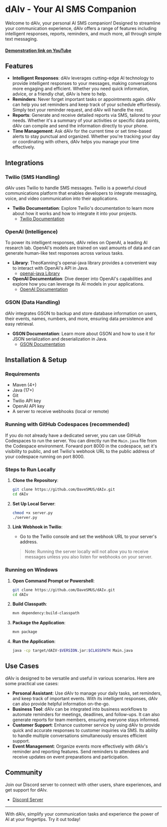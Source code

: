 # dAIv - Your AI SMS Companion

Welcome to dAIv, your personal AI SMS companion! Designed to streamline your communication experience, dAIv offers a range of features including intelligent responses, reports, reminders, and much more, all through simple text messaging.

#### [Demonstration link on YouTube](https://youtu.be/ws8h3RK7JFg)

## Features

- **Intelligent Responses**: dAIv leverages cutting-edge AI technology to provide intelligent responses to your messages, making conversations more engaging and efficient. Whether you need quick information, advice, or a friendly chat, dAIv is here to help.
- **Reminders**: Never forget important tasks or appointments again. dAIv can help you set reminders and keep track of your schedule effortlessly. Simply text your reminder request, and dAIv will handle the rest.
- **Reports**: Generate and receive detailed reports via SMS, tailored to your needs. Whether it's a summary of your activities or specific data points, dAIv can compile and send the information directly to your phone.
- **Time Management**: Ask dAIv for the current time or set time-based alerts to stay punctual and organized. Whether you're tracking your day or coordinating with others, dAIv helps you manage your time effectively.

## Integrations

### Twilio (SMS Handling)
dAIv uses Twilio to handle SMS messages. Twilio is a powerful cloud communications platform that enables developers to integrate messaging, voice, and video communication into their applications.

- **Twilio Documentation**: Explore Twilio's documentation to learn more about how it works and how to integrate it into your projects.
    - [Twilio Documentation](https://www.twilio.com/docs/libraries/reference/twilio-java/)

### OpenAI (Intelligence)
To power its intelligent responses, dAIv relies on OpenAI, a leading AI research lab. OpenAI's models are trained on vast amounts of data and can generate human-like text responses across various tasks.

- **Library**: TheoKanning's openai-java library provides a convenient way to interact with OpenAI's API in Java.
    - [openai-java Library](https://github.com/TheoKanning/openai-java)
- **OpenAI Documentation**: Dive deeper into OpenAI's capabilities and explore how you can leverage its AI models in your applications.
    - [OpenAI Documentation](https://platform.openai.com/docs/overview)

### GSON (Data Handling)
dAIv integrates GSON to backup and store database information on users, their events, names, numbers, and more, ensuring data persistence and easy retrieval.

- **GSON Documentation**: Learn more about GSON and how to use it for JSON serialization and deserialization in Java.
    - [GSON Documentation](https://github.com/google/gson)

## Installation & Setup

### Requirements

- Maven (4+)
- Java (17+)
- Git
- Twilio API key
- OpenAI API key
- A server to receive webhooks (local or remote)

### Running with GitHub Codespaces (recommended)

If you do not already have a dedicated server, you can use GitHub Codespaces to run the server. You can directly run the `Main.java` file from the Codespace environment. Forward port 8000 in the codespace, set it's visibility to public, and set Twilio's webhook URL to the public address of your codespace running on port 8000.

### Steps to Run Locally

1. **Clone the Repository**:
    ```sh
    git clone https://github.com/DaveSMUS/dAIv.git
    cd dAIv
    ```

2. **Set Up Local Server**:
    ```sh
    chmod +x server.py
    ./server.py
    ```

3. **Link Webhook in Twilio**:
    - Go to the Twilio console and set the webhook URL to your server's address.

    > Note: Running the server locally will not allow you to receive messages unless you also listen for webhooks on your server.

### Running on Windows

1. **Open Command Prompt or Powershell**:
    ```sh
    git clone https://github.com/DaveSMUS/dAIv.git
    cd dAIv
    ```

2. **Build Classpath**:
    ```sh
    mvn dependency:build-classpath
    ```

3. **Package the Application**:
    ```sh
    mvn package
    ```

4. **Run the Application**:
    ```sh
    java -cp target/dAIV-$VERSION.jar:$CLASSPATH Main.java
    ```

## Use Cases

dAIv is designed to be versatile and useful in various scenarios. Here are some practical use cases:

- **Personal Assistant**: Use dAIv to manage your daily tasks, set reminders, and keep track of important events. With its intelligent responses, dAIv can also provide helpful information on-the-go.
- **Business Tool**: dAIv can be integrated into business workflows to automate reminders for meetings, deadlines, and follow-ups. It can also generate reports for team members, ensuring everyone stays informed.
- **Customer Support**: Enhance customer service by using dAIv to provide quick and accurate responses to customer inquiries via SMS. Its ability to handle multiple conversations simultaneously ensures efficient support.
- **Event Management**: Organize events more effectively with dAIv's reminder and reporting features. Send reminders to attendees and receive updates on event preparations and participation.

## Community

Join our Discord server to connect with other users, share experiences, and get support for dAIv.

- [Discord Server](https://discord.gg/ECNegFY9KH)

---

With dAIv, simplify your communication tasks and experience the power of AI at your fingertips. Try it out today!
